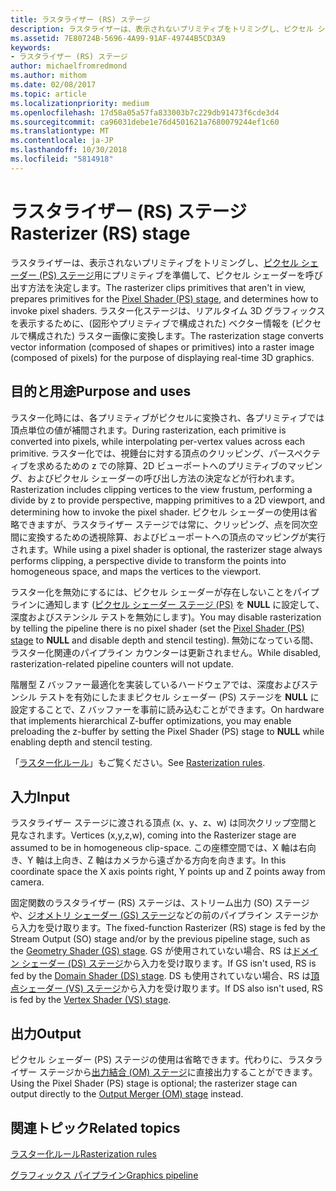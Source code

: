 ```yaml
---
title: ラスタライザー (RS) ステージ
description: ラスタライザーは、表示されないプリミティブをトリミングし、ピクセル シェーダー (PS) ステージ用にプリミティブを準備して、ピクセル シェーダーを呼び出す方法を決定します。
ms.assetid: 7E80724B-5696-4A99-91AF-49744B5CD3A9
keywords:
- ラスタライザー (RS) ステージ
author: michaelfromredmond
ms.author: mithom
ms.date: 02/08/2017
ms.topic: article
ms.localizationpriority: medium
ms.openlocfilehash: 17d58a05a57fa833003b7c229db91473f6cde3d4
ms.sourcegitcommit: ca96031debe1e76d4501621a7680079244ef1c60
ms.translationtype: MT
ms.contentlocale: ja-JP
ms.lasthandoff: 10/30/2018
ms.locfileid: "5814918"
---
```

# <a name="rasterizer-rs-stage"></a><span data-ttu-id="70199-104">ラスタライザー (RS) ステージ</span><span class="sxs-lookup"><span data-stu-id="70199-104">Rasterizer (RS) stage</span></span>


<span data-ttu-id="70199-105">ラスタライザーは、表示されないプリミティブをトリミングし、[ピクセル シェーダー (PS) ステージ](pixel-shader-stage--ps-.md)用にプリミティブを準備して、ピクセル シェーダーを呼び出す方法を決定します。</span><span class="sxs-lookup"><span data-stu-id="70199-105">The rasterizer clips primitives that aren't in view, prepares primitives for the [Pixel Shader (PS) stage](pixel-shader-stage--ps-.md), and determines how to invoke pixel shaders.</span></span> <span data-ttu-id="70199-106">ラスター化ステージは、リアルタイム 3D グラフィックスを表示するために、(図形やプリミティブで構成された) ベクター情報を (ピクセルで構成された) ラスター画像に変換します。</span><span class="sxs-lookup"><span data-stu-id="70199-106">The rasterization stage converts vector information (composed of shapes or primitives) into a raster image (composed of pixels) for the purpose of displaying real-time 3D graphics.</span></span>

## <a name="span-idpurposeandusesspanspan-idpurposeandusesspanspan-idpurposeandusesspanpurpose-and-uses"></a><span data-ttu-id="70199-107"><span id="Purpose_and_uses"></span><span id="purpose_and_uses"></span><span id="PURPOSE_AND_USES"></span>目的と用途</span><span class="sxs-lookup"><span data-stu-id="70199-107"><span id="Purpose_and_uses"></span><span id="purpose_and_uses"></span><span id="PURPOSE_AND_USES"></span>Purpose and uses</span></span>


<span data-ttu-id="70199-108">ラスター化時には、各プリミティブがピクセルに変換され、各プリミティブでは頂点単位の値が補間されます。</span><span class="sxs-lookup"><span data-stu-id="70199-108">During rasterization, each primitive is converted into pixels, while interpolating per-vertex values across each primitive.</span></span> <span data-ttu-id="70199-109">ラスター化では、視錘台に対する頂点のクリッピング、パースペクティブを求めるための z での除算、2D ビューポートへのプリミティブのマッピング、およびピクセル シェーダーの呼び出し方法の決定などが行われます。</span><span class="sxs-lookup"><span data-stu-id="70199-109">Rasterization includes clipping vertices to the view frustum, performing a divide by z to provide perspective, mapping primitives to a 2D viewport, and determining how to invoke the pixel shader.</span></span> <span data-ttu-id="70199-110">ピクセル シェーダーの使用は省略できますが、ラスタライザー ステージでは常に、クリッピング、点を同次空間に変換するための透視除算、およびビューポートへの頂点のマッピングが実行されます。</span><span class="sxs-lookup"><span data-stu-id="70199-110">While using a pixel shader is optional, the rasterizer stage always performs clipping, a perspective divide to transform the points into homogeneous space, and maps the vertices to the viewport.</span></span>

<span data-ttu-id="70199-111">ラスター化を無効にするには、ピクセル シェーダーが存在しないことをパイプラインに通知します ([ピクセル シェーダー ステージ (PS)](pixel-shader-stage--ps-.md) を **NULL** に設定して、深度およびステンシル テストを無効にします)。</span><span class="sxs-lookup"><span data-stu-id="70199-111">You may disable rasterization by telling the pipeline there is no pixel shader (set the [Pixel Shader (PS) stage](pixel-shader-stage--ps-.md) to **NULL** and disable depth and stencil testing).</span></span> <span data-ttu-id="70199-112">無効になっている間、ラスター化関連のパイプライン カウンターは更新されません。</span><span class="sxs-lookup"><span data-stu-id="70199-112">While disabled, rasterization-related pipeline counters will not update.</span></span>

<span data-ttu-id="70199-113">階層型 Z バッファー最適化を実装しているハードウェアでは、深度およびステンシル テストを有効にしたままピクセル シェーダー (PS) ステージを **NULL** に設定することで、Z バッファーを事前に読み込むことができます。</span><span class="sxs-lookup"><span data-stu-id="70199-113">On hardware that implements hierarchical Z-buffer optimizations, you may enable preloading the z-buffer by setting the Pixel Shader (PS) stage to **NULL** while enabling depth and stencil testing.</span></span>

<span data-ttu-id="70199-114">「[ラスター化ルール](rasterization-rules.md)」もご覧ください。</span><span class="sxs-lookup"><span data-stu-id="70199-114">See [Rasterization rules](rasterization-rules.md).</span></span>

## <a name="span-idinputspanspan-idinputspanspan-idinputspaninput"></a><span data-ttu-id="70199-115"><span id="Input"></span><span id="input"></span><span id="INPUT"></span>入力</span><span class="sxs-lookup"><span data-stu-id="70199-115"><span id="Input"></span><span id="input"></span><span id="INPUT"></span>Input</span></span>


<span data-ttu-id="70199-116">ラスタライザー ステージに渡される頂点 (x、y、z、w) は同次クリップ空間と見なされます。</span><span class="sxs-lookup"><span data-stu-id="70199-116">Vertices (x,y,z,w), coming into the Rasterizer stage are assumed to be in homogeneous clip-space.</span></span> <span data-ttu-id="70199-117">この座標空間では、X 軸は右向き、Y 軸は上向き、Z 軸はカメラから遠ざかる方向を向きます。</span><span class="sxs-lookup"><span data-stu-id="70199-117">In this coordinate space the X axis points right, Y points up and Z points away from camera.</span></span>

<span data-ttu-id="70199-118">固定関数のラスタライザー (RS) ステージは、ストリーム出力 (SO) ステージや、[ジオメトリ シェーダー (GS) ステージ](geometry-shader-stage--gs-.md)などの前のパイプライン ステージから入力を受け取ります。</span><span class="sxs-lookup"><span data-stu-id="70199-118">The fixed-function Rasterizer (RS) stage is fed by the Stream Output (SO) stage and/or by the previous pipeline stage, such as the [Geometry Shader (GS) stage](geometry-shader-stage--gs-.md).</span></span> <span data-ttu-id="70199-119">GS が使用されていない場合、RS は[ドメイン シェーダー (DS) ステージ](domain-shader-stage--ds-.md)から入力を受け取ります。</span><span class="sxs-lookup"><span data-stu-id="70199-119">If GS isn't used, RS is fed by the [Domain Shader (DS) stage](domain-shader-stage--ds-.md).</span></span> <span data-ttu-id="70199-120">DS も使用されていない場合、RS は[頂点シェーダー (VS) ステージ](vertex-shader-stage--vs-.md)から入力を受け取ります。</span><span class="sxs-lookup"><span data-stu-id="70199-120">If DS also isn't used, RS is fed by the [Vertex Shader (VS) stage](vertex-shader-stage--vs-.md).</span></span>

## <a name="span-idoutputspanspan-idoutputspanspan-idoutputspanoutput"></a><span data-ttu-id="70199-121"><span id="Output"></span><span id="output"></span><span id="OUTPUT"></span>出力</span><span class="sxs-lookup"><span data-stu-id="70199-121"><span id="Output"></span><span id="output"></span><span id="OUTPUT"></span>Output</span></span>


<span data-ttu-id="70199-122">ピクセル シェーダー (PS) ステージの使用は省略できます。代わりに、ラスタライザー ステージから[出力結合 (OM) ステージ](output-merger-stage--om-.md)に直接出力することができます。</span><span class="sxs-lookup"><span data-stu-id="70199-122">Using the Pixel Shader (PS) stage is optional; the rasterizer stage can output directly to the [Output Merger (OM) stage](output-merger-stage--om-.md) instead.</span></span>

## <a name="span-idrelated-topicsspanrelated-topics"></a><span data-ttu-id="70199-123"><span id="related-topics"></span>関連トピック</span><span class="sxs-lookup"><span data-stu-id="70199-123"><span id="related-topics"></span>Related topics</span></span>


[<span data-ttu-id="70199-124">ラスター化ルール</span><span class="sxs-lookup"><span data-stu-id="70199-124">Rasterization rules</span></span>](rasterization-rules.md)

[<span data-ttu-id="70199-125">グラフィックス パイプライン</span><span class="sxs-lookup"><span data-stu-id="70199-125">Graphics pipeline</span></span>](graphics-pipeline.md)

 

 




